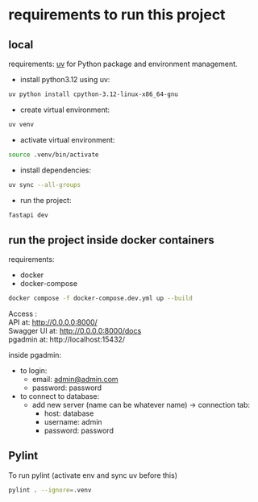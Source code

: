 # requirements to run this project

## local

requirements:
[uv](https://docs.astral.sh/uv/) for Python package and environment management.


- install python3.12 using uv:
```bash
uv python install cpython-3.12-linux-x86_64-gnu
```

- create virtual environment:
```bash
uv venv
```

- activate virtual environment:
```bash
source .venv/bin/activate
```

- install dependencies:
```bash
uv sync --all-groups
```

- run the project:
```bash
fastapi dev
```

## run the project inside docker containers
requirements:
- docker
- docker-compose

```bash
docker compose -f docker-compose.dev.yml up --build
```
Access : <br>
API at: http://0.0.0.0:8000/ <br>
Swagger UI at: http://0.0.0.0:8000/docs <br>
pgadmin at: http://localhost:15432/ <br>

inside pgadmin:
- to login:<br>
    - email: admin@admin.com<br>
    - password: password<br>
- to connect to database:<br>
    - add new server (name can be whatever name) -> connection tab: <br>
        - host: database<br>
        - username: admin<br>
        - password: password<br>

## Pylint
To run pylint
(activate env and sync uv before this)
```bash
pylint . --ignore=.venv
```